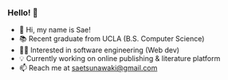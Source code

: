 ### Hello! 👋

<!--
**sae-tsunawaki/sae-tsunawaki** is a ✨ _special_ ✨ repository because its `README.md` (this file) appears on your GitHub profile.

Here are some ideas to get you started:

- 🔭 I’m currently working on ...
- 🌱 My name is Sae!
- 👯 I’m looking to collaborate on ...
- 🤔 I’m looking for help with ...
- 💬 Ask me about ...
- 📫 How to reach me: saetsunawaki@gmail.com
- 😄 Pronouns: ...
- ⚡ Fun fact: 
-->

- 🌱 Hi, my name is Sae!
- 📚 Recent graduate from UCLA (B.S. Computer Science)
- 👩‍💻 Interested in software engineering (Web dev)
- 💡 Currently working on online publishing & literature platform
- 📫 Reach me at saetsunawaki@gmail.com
